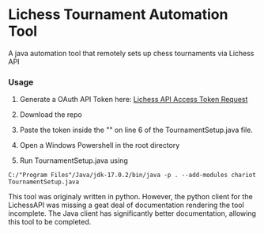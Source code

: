 # Lichess Tournament Automation Tool
A java automation tool that remotely sets up chess tournaments via Lichess API

### Usage

1. Generate a OAuth API Token here: [Lichess API Access Token Request](https://lichess.org/account/oauth/token/create "New Personal Lichess API Access Token")

2. Download the repo

3. Paste the token inside the "" on line 6 of the TournamentSetup.java file.

4. Open a Windows Powershell in the root directory

5. Run TournamentSetup.java using 

```
C:/"Program Files"/Java/jdk-17.0.2/bin/java -p . --add-modules chariot TournamentSetup.java
```

This tool was originaly written in python. However, the python client for the LichessAPI was missing a geat deal of documentation rendering the tool incomplete. The Java client has significantly better documentation, allowing this tool to be completed.
